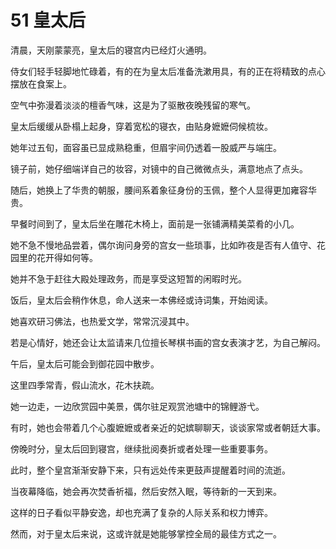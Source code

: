# 51 皇太后 

清晨，天刚蒙蒙亮，皇太后的寝宫内已经灯火通明。

侍女们轻手轻脚地忙碌着，有的在为皇太后准备洗漱用具，有的正在将精致的点心摆放在食案上。

空气中弥漫着淡淡的檀香气味，这是为了驱散夜晚残留的寒气。



皇太后缓缓从卧榻上起身，穿着宽松的寝衣，由贴身嬷嬷伺候梳妆。

她年过五旬，面容虽已显成熟稳重，但眉宇间仍透着一股威严与端庄。

镜子前，她仔细端详自己的妆容，对镜中的自己微微点头，满意地点了点头。

随后，她换上了华贵的朝服，腰间系着象征身份的玉佩，整个人显得更加雍容华贵。



早餐时间到了，皇太后坐在雕花木椅上，面前是一张铺满精美菜肴的小几。

她不急不慢地品尝着，偶尔询问身旁的宫女一些琐事，比如昨夜是否有人值守、花园里的花开得如何等。

她并不急于赶往大殿处理政务，而是享受这短暂的闲暇时光。



饭后，皇太后会稍作休息，命人送来一本佛经或诗词集，开始阅读。

她喜欢研习佛法，也热爱文学，常常沉浸其中。

若是心情好，她还会让太监请来几位擅长琴棋书画的宫女表演才艺，为自己解闷。



午后，皇太后可能会到御花园中散步。

这里四季常青，假山流水，花木扶疏。

她一边走，一边欣赏园中美景，偶尔驻足观赏池塘中的锦鲤游弋。

有时，她也会带着几个心腹嬷嬷或者亲近的妃嫔聊聊天，谈谈家常或者朝廷大事。



傍晚时分，皇太后回到寝宫，继续批阅奏折或者处理一些重要事务。

此时，整个皇宫渐渐安静下来，只有远处传来更鼓声提醒着时间的流逝。

当夜幕降临，她会再次焚香祈福，然后安然入眠，等待新的一天到来。



这样的日子看似平静安逸，却也充满了复杂的人际关系和权力博弈。

然而，对于皇太后来说，这或许就是她能够掌控全局的最佳方式之一。



